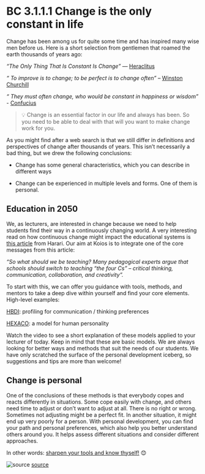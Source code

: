 # BC 3.1.1.1 Change is the only constant in life

Change has been among us for quite some time and has inspired many wise men before us. Here is a short selection from gentlemen that roamed the earth thousands of years ago: 

*“The Only Thing That Is Constant Is Change”* ― [Heraclitus]( https://en.wikipedia.org/wiki/Heraclitus)

*“ To improve is to change; to be perfect is to change often”* – [Winston Churchill ]( https://en.wikipedia.org/wiki/Winston_Churchill)

*“ They must often change, who would be constant in happiness or wisdom”* - [Confucius]( https://www.linkedin.com/in/jordi-jansen-19797742/)

>💡 Change is an essential factor in our life and always has been. So you need to be able to deal with that will you want to make change work for you.

As you might find after a web search is that we still differ in definitions and perspectives of change after thousands of years. This isn’t necessarily a bad thing, but we drew the following conclusions: 

* Change has some general characteristics, which you can describe in different ways 

* Change can be experienced in multiple levels and forms. One of them is personal. 


## Education in 2050 
We, as lecturers, are interested in change because we need to help students find their way in a continuously changing world. A very interesting read on how continuous change might impact the educational systems is [this article]( https://www.wired.co.uk/article/yuval-noah-harari-extract-21-lessons-for-the-21st-century) from Harari. Our aim at Koios is to integrate one of the core messages from this article: 

*“So what should we be teaching? Many pedagogical experts argue that schools should switch to teaching “the four Cs” – critical thinking, communication, collaboration, and creativity”.*

To start with this, we can offer you guidance with tools, methods, and mentors to take a deep dive within yourself and find your core elements. High-level examples: 

[HBDI]( https://en.wikipedia.org/wiki/Herrmann_Brain_Dominance_Instrument): profiling for communication / thinking preferences 

[HEXACO]( https://en.wikipedia.org/wiki/HEXACO_model_of_personality_structure):  a model for human personality 

Watch the video to see a short explanation of these models applied to your lecturer of today. Keep in mind that these are basic models. We are always looking for better ways and methods that suit the needs of our students. We have only scratched the surface of the personal development iceberg, so suggestions and tips are more than welcome! 

## Change is personal
One of the conclusions of these methods is that everybody copes and reacts differently in situations. Some cope easily with change, and others need time to adjust or don’t want to adjust at all. There is no right or wrong. Sometimes not adjusting might be a perfect fit. In another situation, it might end up very poorly for a person. With personal development, you can find your path and personal preferences, which also help you better understand others around you.  It helps assess different situations and consider different approaches. 

In other words: [sharpen your tools and know thyself!]( https://www.blinkist.com/magazine/posts/read-seven-habits-highly-effective-people-3-minutes) 😊 

![source]( https://cdn.joke4fun.com/media/posts/00000/4wxpx155g519.jpg)
[source]( https://cdn.joke4fun.com/media/posts/00000/4wxpx155g519.jpg)

